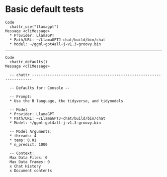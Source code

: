 # Basic default tests

    Code
      chattr_use("llamagpt")
    Message <cliMessage>
      * Provider: LlamaGPT
      * Path/URL: ~/LlamaGPTJ-chat/build/bin/chat
      * Model: ~/ggml-gpt4all-j-v1.3-groovy.bin

---

    Code
      chattr_defaults()
    Message <cliMessage>
      
      -- chattr ----------------------------------------------------------------------
      
      -- Defaults for: Console --
      
      -- Prompt: 
      * Use the R language, the tidyverse, and tidymodels
      
      -- Model 
      * Provider: LlamaGPT
      * Path/URL: ~/LlamaGPTJ-chat/build/bin/chat
      * Model: ~/ggml-gpt4all-j-v1.3-groovy.bin
      
      -- Model Arguments: 
      * threads: 4
      * temp: 0.01
      * n_predict: 1000
      
      -- Context: 
      Max Data Files: 0
      Max Data Frames: 0
      x Chat History
      x Document contents

